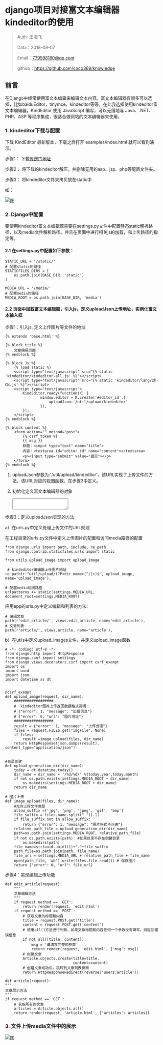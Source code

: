 
# django项目对接富文本编辑器kindeditor的使用

>Auth: 王海飞
>
>Data：2018-09-07
>
>Email：779598160@qq.com
>
>github：https://github.com/coco369/knowledge

## 前言

在Django中经常使用富文本编辑来编辑文本内容。富文本编辑器有很多可以选择，比如baiduEditor，tinymce，kindeditor等等。在此我选择使用kindeditor富文本编辑器，KindEditor 使用 JavaScript 编写，可以无缝地与 Java、.NET、PHP、ASP 等程序集成，很适合做网站的文本编辑器来使用。

### 1. kindeditor下载与配置

下载 KindEditor 最新版本，下载之后打开 examples/index.html 就可以看到演示。

步骤1： 下载[传送门地址](http://www.kindsoft.net/down.php)

步骤2： 将下载的kindeditor解压，并删除无用的asp、jsp、php等配置文件夹。

步骤3： 将kindeditor文件夹拷贝放在static中

如：
	
![图](./images/django_kindeditor.png)

### 2. Django中配置

要使用kindeditor富文本编辑器需要在settings.py文件中配置静态static解析路径，以及media文件解析路径。并且在页面中进行相关js的加载，和上传路径的指定等。
	
#### 2.1 在settings.py中配置如下参数：

	STATIC_URL = '/static/'
	# 配置static的路径
	STATICFILES_DIRS = [
	    os.path.join(BASE_DIR, 'static')
	]
	
	MEDIA_URL = '/media/'
	# 配置media的路径
	MEDIA_ROOT = os.path.join(BASE_DIR, 'media')

#### 2.2 页面中加载富文本编辑器，引入js，定义uploadJson上传地址，实例化富文本输入框

步骤1：引入js, 定义上传图片等文件的地址

	{% extends 'base.html' %}
	
	{% block title %}
	    文章编辑页面
	{% endblock %}
	
	{% block Js %}
	    {% load static %}
	    <script type="text/javascript" src="{% static 'kindeditor/kindeditor-all.js' %}"></script>
	    <script type="text/javascript" src="{% static 'kindeditor/lang/zh-CN.js' %}"></script>
	    <script type="text/javascript">
	        KindEditor.ready(function(K) {
	                window.editor = K.create('#editor_id',{
	                    uploadJson:'/util/upload/kindeditor'
	                });
	        });
	    </script>
	{% endblock %}
	
	{% block content %}
	    <form action="" method="post">
	        {% csrf_token %}
	        {{ msg }}
	        标题：<input type="text" name="title">
	        内容：<textarea id="editor_id" name="content"></textarea>
	        <p><input type="submit" value="提交"></p>
	    </form>
	{% endblock %}


1) uploadJson参数为:'/util/upload/kindeditor'，该URL实现了上传文件的方法。该URL对应的视图函数，在步骤3中定义。

2) 初始化定义富文本编辑器的对象

	<textarea id="editor_id" name="content">

	</textarea>

步骤3：定义uploadJson实现的方法

a）在urls.py中定义处理上传文件的URL规则

在工程目录的urls.py文件中定义上传图片的配置和访问media路径的配置

	from django.urls import path, include, re_path
	from django.contrib.staticfiles.urls import static

	from utils.upload_image import upload_image

	 # kindeditor编辑器上传图片地址
    re_path(r'^util/upload/(?P<dir_name>[^/]+)$', upload_image, name='upload_image'),

	# 配置media访问路径
	urlpatterns += static(settings.MEDIA_URL, document_root=settings.MEDIA_ROOT)

应用app的urls.py中定义编辑和列表的方法:

	# 编辑文章
	path(r'edit_article/', views.edit_article, name='edit_article'),
	# 文章列表
	path(r'article/', views.article, name='article'),



b）在utils中定义upload_images文件，并定义upload_image函数


	# -*- coding: utf-8 -*-
	from django.http import HttpResponse
	from django.conf import settings
	from django.views.decorators.csrf import csrf_exempt
	import os
	import uuid
	import json
	import datetime as dt
	
	
	@csrf_exempt
	def upload_image(request, dir_name):
	    ##################
	    #  kindeditor图片上传返回数据格式说明：
	    # {"error": 1, "message": "出错信息"}
	    # {"error": 0, "url": "图片地址"}
	    ##################
	    result = {"error": 1, "message": "上传出错"}
	    files = request.FILES.get("imgFile", None)
	    if files:
	        result =image_upload(files, dir_name)
	    return HttpResponse(json.dumps(result), content_type="application/json")
	
	
	#目录创建
	def upload_generation_dir(dir_name):
	    today = dt.datetime.today()
	    dir_name = dir_name + '/%d/%d/' %(today.year,today.month)
	    if not os.path.exists(settings.MEDIA_ROOT + dir_name):
	        os.makedirs(settings.MEDIA_ROOT + dir_name)
	    return dir_name
	
	# 图片上传
	def image_upload(files, dir_name):
	    #允许上传文件类型
	    allow_suffix =['jpg', 'png', 'jpeg', 'gif', 'bmp']
	    file_suffix = files.name.split(".")[-1]
	    if file_suffix not in allow_suffix:
	        return {"error": 1, "message": "图片格式不正确"}
	    relative_path_file = upload_generation_dir(dir_name)
	    path=os.path.join(settings.MEDIA_ROOT, relative_path_file)
	    if not os.path.exists(path): #如果目录不存在创建目录
	        os.makedirs(path)
	    file_name=str(uuid.uuid1())+"."+file_suffix
	    path_file=os.path.join(path, file_name)
	    file_url = settings.MEDIA_URL + relative_path_file + file_name
	    open(path_file, 'wb').write(files.file.read()) # 保存图片
	    return {"error": 0, "url": file_url}

步骤4：实现编辑上传功能

	def edit_article(request):
	    """
	    文章编辑方法
	    """
	    if request.method == 'GET':
	        return render(request, 'edit.html')
	    if request.method == 'POST':
	        # 获取文章的标题和内容
	        title = request.POST.get('title')
	        content = request.POST.get('content')
	        # 使用all()方法进行判断，如果文章标题和内容任何一个参数没有填写，则返回错误信息
	        if not all([title, content]):
	            msg = '请填写完整的参数'
	            return render(request, 'edit.html', {'msg': msg})
	        # 创建文章
	        Article.objects.create(title=title,
	                               content=content)
	        # 创建文章成功后，跳转到文章列表页面
	        return HttpResponseRedirect(reverse('users:article'))

	def article(request):
    """
    文章展示方法
    """
    if request.method == 'GET':
        # 获取所有的文章
        articles = Article.objects.all()
        return render(request, 'article.html', {'articles': articles})



### 3. 文件上传media文件中的展示

![图](./images/django_kindeditor_mediapng.png)

